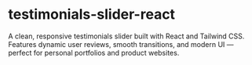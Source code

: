 # testimonials-slider-react
A clean, responsive testimonials slider built with React and Tailwind CSS. Features dynamic user reviews, smooth transitions, and modern UI — perfect for personal portfolios and product websites.
